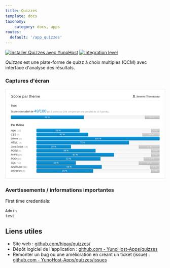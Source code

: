 ```yaml
---
title: Quizzes
template: docs
taxonomy:
    category: docs, apps
routes:
  default: '/app_quizzes'
---
```


[![Installer Quizzes avec YunoHost](https://install-app.yunohost.org/install-with-yunohost.svg)](https://install-app.yunohost.org/?app=quizzes) [![Integration level](https://dash.yunohost.org/integration/quizzes.svg)](https://dash.yunohost.org/appci/app/quizzes)

*Quizzes* est une plate-forme de quizz à choix multiples (QCM) avec interface d'analyse des résultats.

### Captures d'écran

![Capture d'écran de Quizzes](https://github.com/YunoHost-Apps/quizzes_ynh/blob/master/doc/screenshots/score_par_theme.png)

### Avertissements / informations importantes

First time credentials: 

```
Admin
test
```

## Liens utiles

+ Site web : [github.com/hipay/quizzes/](https://github.com/hipay/quizzes/)
+ Dépôt logiciel de l'application : [github.com - YunoHost-Apps/quizzes](https://github.com/YunoHost-Apps/quizzes_ynh)
+ Remonter un bug ou une amélioration en créant un ticket (issue) : [github.com - YunoHost-Apps/quizzes/issues](https://github.com/YunoHost-Apps/quizzes_ynh/issues)
